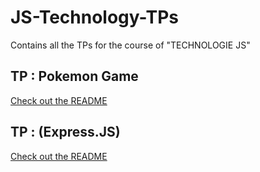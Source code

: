 # JS-Technology-TPs
Contains all the TPs for the course of "TECHNOLOGIE JS"

## TP : Pokemon Game
[Check out the README](PokemonGame/README.md)

## TP : (Express.JS)
[Check out the README](Express-CRUD/README.md)
